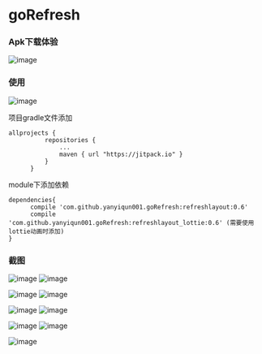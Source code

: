 # goRefresh
### Apk下载体验
![image](https://github.com/yanyiqun001/goRefresh/blob/master/screenshots/icon.png)
### 使用

![image](https://jitpack.io/v/yanyiqun001/goRefresh.svg)

项目gradle文件添加
```
allprojects {
          repositories {
              ...
              maven { url "https://jitpack.io" }
          }
      }
 ```
module下添加依赖 

   ```
dependencies{
         compile 'com.github.yanyiqun001.goRefresh:refreshlayout:0.6'
         compile 'com.github.yanyiqun001.goRefresh:refreshlayout_lottie:0.6' (需要使用lottie动画时添加)
}
 ```
### 截图
![image](https://github.com/yanyiqun001/goRefresh/blob/master/screenshots/gif.gif?raw=true)
![image](https://github.com/yanyiqun001/goRefresh/blob/master/screenshots/gif2.gif?raw=true)

![image](https://github.com/yanyiqun001/goRefresh/blob/master/screenshots/gif3.gif?raw=true)
![image](https://github.com/yanyiqun001/goRefresh/blob/master/screenshots/gif4.gif?raw=true)

![image](https://github.com/yanyiqun001/goRefresh/blob/master/screenshots/gif5.gif?raw=true)
![image](https://github.com/yanyiqun001/goRefresh/blob/master/screenshots/gif6.gif?raw=true)

![image](https://github.com/yanyiqun001/goRefresh/blob/master/screenshots/gif7.gif?raw=true)
![image](https://github.com/yanyiqun001/goRefresh/blob/master/screenshots/gif8.gif?raw=true)

![image](https://github.com/yanyiqun001/goRefresh/blob/master/screenshots/gif9.gif?raw=true)